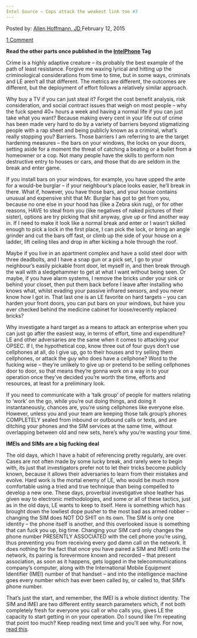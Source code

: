 ```yaml
---
Intel Source – Cops attack the weakest link too #3
---
```

<article class="post-listing post-8429 post type-post status-publish format-standard has-post-thumbnail hentry category-deepdot-news tag-intelphone">
<div class="post-inner">
<span>Posted by: <a href="https://www.deepdotweb.com/author/lionelhutz/" title="">Allen Hoffmann, JD </a></span>
<span>February 12, 2015</span>

<span><a href="https://www.deepdotweb.com/2015/02/12/intel-source-cops-attack-weakest-link-3/#comments">1 Comment</a></span>
</p>
<div class="clear"></div>
<div class="entry">
<p><strong>Read the other parts once published in the <a href="http://www.deepdotweb.com/tag/IntelPhone/">IntelPhone</a> Tag</strong></p>
<p>Crime is a highly adaptive creature – its probably the best example of the path of least resistance. Forgive me waxing lyrical and hitting up the criminological considerations from time to time, but in some ways, criminals and LE aren’t all that different. The metrics are different, the outcomes are different, but the deployment of effort follows a relatively similar approach.</p>
<p>Why buy a TV if you can just steal it? Forget the cost benefit analysis, risk consideration, and social contract issues that weigh on most people – why the fuck spend 40+ hours a week and having a normal life if you can just take what you want? Because making every cent in your life out of crime has been made very hard to do by a variety of barriers beyond stigmatizing people with a rap sheet and being publicly known as a criminal, what’s really stopping you? Barriers. Those barriers I am referring to are the target hardening measures – the bars on your windows, the locks on your doors, setting aside for a moment the threat of catching a beating or a bullet from a homeowner or a cop. Not many people have the skills to perform non destructive entry to houses or cars, and those that do are seldom in the break and enter game.</p>
<p>If you install bars on your windows, for example, you have upped the ante for a would-be burglar – if your neighbour’s place looks easier, he’ll break in there. What if, however, you have those bars, and your house contains unusual and expensive shit that Mr. Burglar has got to get from you, because no one else in your hood has (like a Zebra skin rug), or for other reasons, HAVE to steal from you (like negatives of naked pictures of their sister), options are try picking that shit anyway, give up or find another way in. If I need to make it look like a normal break and enter or I wasn’t skilled enough to pick a lock in the first place, I can pick the lock, or bring an angle grinder and cut the bars off fast, or climb up the side of your house on a ladder, lift ceiling tiles and drop in after kicking a hole through the roof.</p>
<p>Maybe if you live in an apartment complex and have a solid steel door with three deadbolts, and I have a snap gun or a pick set, I go to your neighbour’s easily pickable front door, let myself in, and then break through the wall with a sledgehammer to get at what I want without being seen. Or maybe, if you have alarm systems, I remove the bricks under your sink or behind your closet, then put them back before I leave after installing who knows what, whilst evading your passive infrared sensors, and you never know how I got in. That last one is an LE favorite on hard targets – you can harden your front doors, you can put bars on your windows, but have you ever checked behind the medicine cabinet for loose/recently replaced bricks?</p>
<p>Why investigate a hard target as a means to attack an enterprise when you can just go after the easiest way, in terms of effort, time and expenditure? LE and other adversaries are the same when it comes to attacking your OPSEC. If I, the hypothetical cop, know three out of four guys don’t use cellphones at all, do I give up, go to their houses and try selling them cellphones, or attack the guy who does have a cellphone? Word to the fucking wise – they’re unlikely to give up or pretend to be selling cellphones door to door, so that means they’re gonna work on a way in to your operation once they’ve decided you’re worth the time, efforts and resources, at least for a preliminary look.</p>
<p>If you need to communicate with a ‘talk group’ of people for matters relating to ‘work’ on the go, while you’re out doing things, and doing it instantaneously, chances are, you’re using cellphones like everyone else. However, unless you and your team are keeping those talk group’s phones COMPLETELY sealed from inbound or outbound calls or texts, and are ditching your phones and the SIM services at the same time, without overlapping between old and new sets, here’s why you’re wasting your time.</p>
<p><strong> IMEIs and SIMs are a big fucking deal</strong></p>
<p>The old days, which I have a habit of referencing pretty regularly, are over. Cases are not often made by some lucky break, and rarely were to begin with, its just that investigators prefer not to let their tricks become publicly known, because it allows their adversaries to learn from their mistakes and evolve. Hard work is the mortal enemy of LE, who would be much more comfortable using a tried and true technique than being compelled to develop a new one. These days, proverbial investigative shoe leather has given way to electronic methodologies, and some or all of these tactics, just as in the old days, LE wants to keep to itself. Here is something which has brought down the lowliest dope pusher to the most bad ass armed robber – changing the SIM does NOT DO SHIT on its own. The SIM is only one identity – the phone itself is another, and this overlooked issue is something that can fuck you up, big time. Changing your SIM card only changes the phone number PRESENTLY ASSOCIATED with the cell phone you’re using, thus preventing you from receiving every god damn call on the network. It does nothing for the fact that once you have paired a SIM and IMEI onto the network, its pairing is forevermore known and recorded &#8211; that present association, as soon as it happens, gets logged in the telecommunications company’s computer, along with the International Mobile Equipment Identifier (IMEI) number of that handset – and into the intelligence machine goes every number which has ever been called by, or called to, that SIM’s phone number.</p>
<p>That’s just the start, and remember, the IMEI is a whole distinct identity. The SIM and IMEI are two different entity search parameters which, if not both completely fresh for everyone you call or who calls you, gives LE the capacity to start getting in on your operation. Do I sound like I’m repeating that point too much? Keep reading next time and you’ll see why. For now, <a href="http://www.financialcryptography.com/mt/archives/000704.html">read this</a>.</p>
</div>
<span style="display:none"><a href="https://www.deepdotweb.com/tag/intelphone/" rel="tag">IntelPhone</a></span> <span style="display:none" class="updated">2015-02-12</span>
<div style="display:none" class="vcard author" itemprop="author" itemscope itemtype="http://schema.org/Person"><strong class="fn" itemprop="name"><a href="https://www.deepdotweb.com/author/lionelhutz/" title="Posts by Allen Hoffmann, JD" rel="author">Allen Hoffmann, JD</a></strong></div>
</div>
</article>

